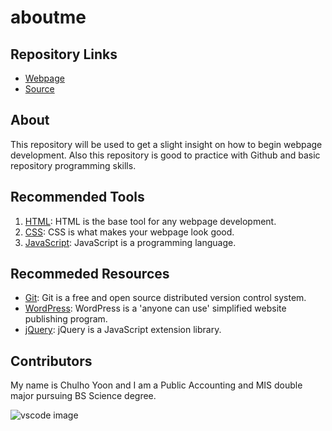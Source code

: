 # aboutme 

## Repository Links

- [Webpage](https://s521066.github.io/aboutme/)
- [Source](https://github.com/s521066/aboutme/)

## About

This repository will be used to get a slight insight on how to begin webpage development. 
Also this repository is good to practice with Github and basic repository programming skills.

## Recommended Tools

1. [HTML](https://www.w3schools.com/html/ "w3school HTML Tutorial"): HTML is the base tool for any webpage development.
1. [CSS](https://www.w3schools.com/html/html_css.asp/ "w3school CSS"): CSS is what makes your webpage look good.
1. [JavaScript](https://www.w3schools.com/js/ "w3school JavaScript"): JavaScript is a programming language.  

## Recommeded Resources

- [Git](https://git-scm.com/ "Git - homepage"): Git is a free and open source distributed version control system.
- [WordPress](https://wordpress.com/ "WordPress - homepage"): WordPress is a 'anyone can use' simplified website publishing program.
- [jQuery](https://jquery.com/ "jQuery - homepage"): jQuery is a JavaScript extension library.

## Contributors

My name is Chulho Yoon and I am a Public Accounting and MIS double major pursuing BS Science degree.

![vscode image](https://github.com/s521066/aboutme/raw/master/Manchester_United_v_Leicester_City%2C_September_2016_(08).JPG)
